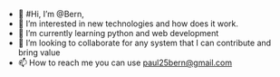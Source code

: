 
- 👋 #Hi, I’m @Bern, 
- 👀 I’m interested in new technologies and how does it work.
- 🌱 I’m currently learning python and web development 
- 💞️ I’m looking to collaborate for any system that I can contribute and bring value 
- 📫 How to reach me you can use paul25bern@gmail.com

<!---
togoodtobetrue/togoodtobetrue is a ✨ special ✨ repository because its `README.md` (this file) appears on your GitHub profile.
You can click the Preview link to take a look at your changes.
--->
